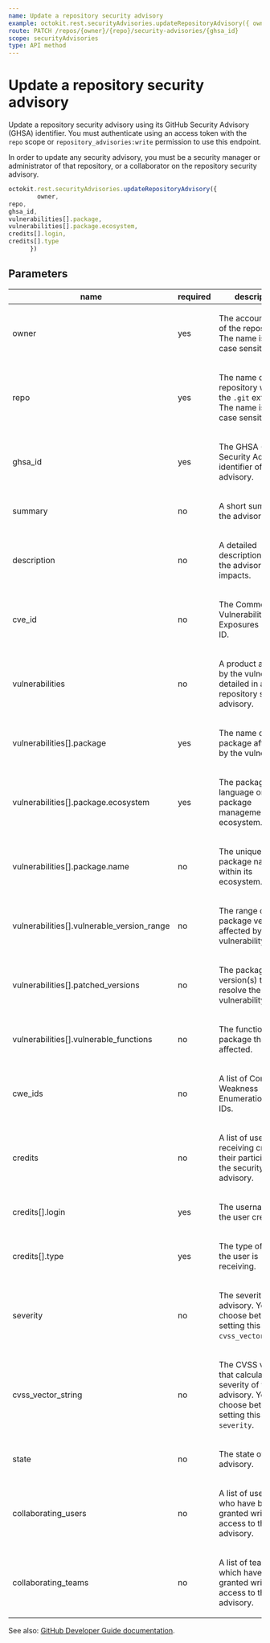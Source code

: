 ```yaml
---
name: Update a repository security advisory
example: octokit.rest.securityAdvisories.updateRepositoryAdvisory({ owner, repo, ghsa_id, vulnerabilities[].package, vulnerabilities[].package.ecosystem, credits[].login, credits[].type })
route: PATCH /repos/{owner}/{repo}/security-advisories/{ghsa_id}
scope: securityAdvisories
type: API method
---
```


# Update a repository security advisory

Update a repository security advisory using its GitHub Security Advisory (GHSA) identifier.
You must authenticate using an access token with the `repo` scope or `repository_advisories:write` permission to use this endpoint.

In order to update any security advisory, you must be a security manager or administrator of that repository,
or a collaborator on the repository security advisory.

```js
octokit.rest.securityAdvisories.updateRepositoryAdvisory({
        owner,
repo,
ghsa_id,
vulnerabilities[].package,
vulnerabilities[].package.ecosystem,
credits[].login,
credits[].type
      })
```

## Parameters

<table>
  <thead>
    <tr>
      <th>name</th>
      <th>required</th>
      <th>description</th>
    </tr>
  </thead>
  <tbody>
    <tr><td>owner</td><td>yes</td><td>

The account owner of the repository. The name is not case sensitive.

</td></tr>
<tr><td>repo</td><td>yes</td><td>

The name of the repository without the `.git` extension. The name is not case sensitive.

</td></tr>
<tr><td>ghsa_id</td><td>yes</td><td>

The GHSA (GitHub Security Advisory) identifier of the advisory.

</td></tr>
<tr><td>summary</td><td>no</td><td>

A short summary of the advisory.

</td></tr>
<tr><td>description</td><td>no</td><td>

A detailed description of what the advisory impacts.

</td></tr>
<tr><td>cve_id</td><td>no</td><td>

The Common Vulnerabilities and Exposures (CVE) ID.

</td></tr>
<tr><td>vulnerabilities</td><td>no</td><td>

A product affected by the vulnerability detailed in a repository security advisory.

</td></tr>
<tr><td>vulnerabilities[].package</td><td>yes</td><td>

The name of the package affected by the vulnerability.

</td></tr>
<tr><td>vulnerabilities[].package.ecosystem</td><td>yes</td><td>

The package's language or package management ecosystem.

</td></tr>
<tr><td>vulnerabilities[].package.name</td><td>no</td><td>

The unique package name within its ecosystem.

</td></tr>
<tr><td>vulnerabilities[].vulnerable_version_range</td><td>no</td><td>

The range of the package versions affected by the vulnerability.

</td></tr>
<tr><td>vulnerabilities[].patched_versions</td><td>no</td><td>

The package version(s) that resolve the vulnerability.

</td></tr>
<tr><td>vulnerabilities[].vulnerable_functions</td><td>no</td><td>

The functions in the package that are affected.

</td></tr>
<tr><td>cwe_ids</td><td>no</td><td>

A list of Common Weakness Enumeration (CWE) IDs.

</td></tr>
<tr><td>credits</td><td>no</td><td>

A list of users receiving credit for their participation in the security advisory.

</td></tr>
<tr><td>credits[].login</td><td>yes</td><td>

The username of the user credited.

</td></tr>
<tr><td>credits[].type</td><td>yes</td><td>

The type of credit the user is receiving.

</td></tr>
<tr><td>severity</td><td>no</td><td>

The severity of the advisory. You must choose between setting this field or `cvss_vector_string`.

</td></tr>
<tr><td>cvss_vector_string</td><td>no</td><td>

The CVSS vector that calculates the severity of the advisory. You must choose between setting this field or `severity`.

</td></tr>
<tr><td>state</td><td>no</td><td>

The state of the advisory.

</td></tr>
<tr><td>collaborating_users</td><td>no</td><td>

A list of usernames who have been granted write access to the advisory.

</td></tr>
<tr><td>collaborating_teams</td><td>no</td><td>

A list of team slugs which have been granted write access to the advisory.

</td></tr>
  </tbody>
</table>

See also: [GitHub Developer Guide documentation](https://docs.github.com/rest/security-advisories/repository-advisories#update-a-repository-security-advisory).
